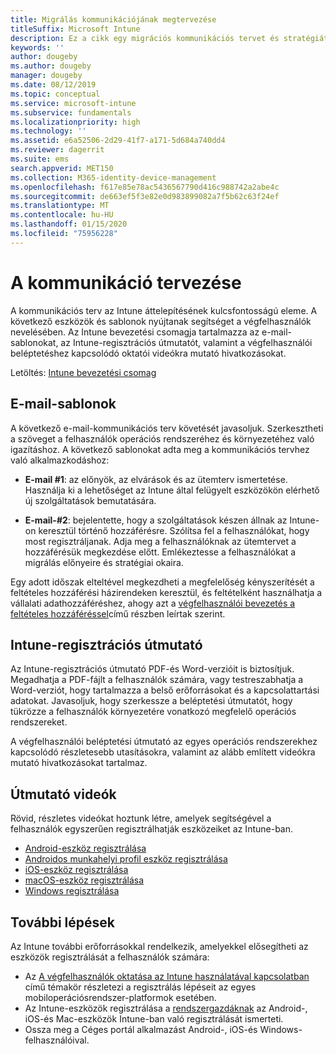 ```yaml
---
title: Migrálás kommunikációjának megtervezése
titleSuffix: Microsoft Intune
description: Ez a cikk egy migrációs kommunikációs tervet és stratégiát mutat be a Microsoft Intune-ba való migráláshoz.
keywords: ''
author: dougeby
ms.author: dougeby
manager: dougeby
ms.date: 08/12/2019
ms.topic: conceptual
ms.service: microsoft-intune
ms.subservice: fundamentals
ms.localizationpriority: high
ms.technology: ''
ms.assetid: e6a52506-2d29-41f7-a171-5d684a740dd4
ms.reviewer: dagerrit
ms.suite: ems
search.appverid: MET150
ms.collection: M365-identity-device-management
ms.openlocfilehash: f617e85e78ac5436567790d416c988742a2abe4c
ms.sourcegitcommit: de663ef5f3e82e0d983899082a7f5b62c63f24ef
ms.translationtype: MT
ms.contentlocale: hu-HU
ms.lasthandoff: 01/15/2020
ms.locfileid: "75956228"
---
```

# <a name="plan-communications"></a>A kommunikáció tervezése

A kommunikációs terv az Intune áttelepítésének kulcsfontosságú eleme. A következő eszközök és sablonok nyújtanak segítséget a végfelhasználók nevelésében. Az Intune bevezetési csomagja tartalmazza az e-mail-sablonokat, az Intune-regisztrációs útmutatót, valamint a végfelhasználói beléptetéshez kapcsolódó oktatói videókra mutató hivatkozásokat.  

Letöltés: [Intune bevezetési csomag](https://aka.ms/IntuneAdoptionKit)

## <a name="email-templates"></a>E-mail-sablonok

A következő e-mail-kommunikációs terv követését javasoljuk. Szerkesztheti a szöveget a felhasználók operációs rendszeréhez és környezetéhez való igazításhoz. A következő sablonokat adta meg a kommunikációs tervhez való alkalmazkodáshoz:

- **E-mail #1**: az előnyök, az elvárások és az ütemterv ismertetése. Használja ki a lehetőséget az Intune által felügyelt eszközökön elérhető új szolgáltatások bemutatására.

- **E-mail-#2**: bejelentette, hogy a szolgáltatások készen állnak az Intune-on keresztül történő hozzáférésre. Szólítsa fel a felhasználókat, hogy most regisztráljanak. Adja meg a felhasználóknak az ütemtervet a hozzáférésük megkezdése előtt. Emlékeztesse a felhasználókat a migrálás előnyeire és stratégiai okaira.

Egy adott időszak elteltével megkezdheti a megfelelőség kényszerítését a feltételes hozzáférési házirendeken keresztül, és feltételként használhatja a vállalati adathozzáféréshez, ahogy azt a [végfelhasználói bevezetés a feltételes hozzáféréssel](migration-guide-drive-adoption.md)című részben leírtak szerint.

## <a name="intune-enrollment-guide"></a>Intune-regisztrációs útmutató

Az Intune-regisztrációs útmutató PDF-és Word-verzióit is biztosítjuk. Megadhatja a PDF-fájlt a felhasználók számára, vagy testreszabhatja a Word-verziót, hogy tartalmazza a belső erőforrásokat és a kapcsolattartási adatokat. Javasoljuk, hogy szerkessze a beléptetési útmutatót, hogy tükrözze a felhasználók környezetére vonatkozó megfelelő operációs rendszereket.

A végfelhasználói beléptetési útmutató az egyes operációs rendszerekhez kapcsolódó részletesebb utasításokra, valamint az alább említett videókra mutató hivatkozásokat tartalmaz.

## <a name="instructional-videos"></a>Útmutató videók

Rövid, részletes videókat hoztunk létre, amelyek segítségével a felhasználók egyszerűen regisztrálhatják eszközeiket az Intune-ban.

- [Android-eszköz regisztrálása](https://www.youtube.com/watch?v=k0Q_sGLSx6o&t=1s)
- [Androidos munkahelyi profil eszköz regisztrálása](https://www.youtube.com/watch?v=9Dl8HsGk4tI&t=3s)
- [iOS-eszköz regisztrálása](https://www.youtube.com/watch?v=mJyv6YcHi7c)
- [macOS-eszköz regisztrálása](https://www.youtube.com/watch?v=Pa2pfhwq_yk)
- [Windows regisztrálása](https://www.youtube.com/watch?v=TKQxEckBHiE)

## <a name="next-steps"></a>További lépések

Az Intune további erőforrásokkal rendelkezik, amelyekkel elősegítheti az eszközök regisztrálását a felhasználók számára:

- Az [A végfelhasználók oktatása az Intune használatával kapcsolatban](end-user-educate.md) című témakör részletezi a regisztrálás lépéseit az egyes mobiloperációsrendszer-platformok esetében.
- Az Intune-eszközök regisztrálása a [rendszergazdáknak](../enrollment/device-enrollment.md) az Android-, iOS-és Mac-eszközök Intune-ban való regisztrálását ismerteti.
- Ossza meg a Céges portál alkalmazást Android-, iOS-és Windows-felhasználóival.
